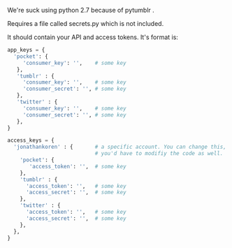 We're suck using python 2.7 because of pytumblr .

Requires a file called secrets.py which is not included.

It should contain your API and access tokens. It's format is:

```python
app_keys = {
  'pocket': {
     'consumer_key': '',    # some key
   },
   'tumblr' : {
     'consumer_key': '',    # some key
     'consumer_secret': '', # some key
   },
   'twitter' : {
     'consumer_key': '',    # some key
     'consumer_secret': '', # some key
   },
}

access_keys = {
  'jonathankoren' : {	    # a specific account. You can change this, but
                            # you'd have to modifiy the code as well.
    'pocket': {
       'access_token': '',  # some key
    },
    'tumblr' : {
      'access_token': '',   # some key
      'access_secret': '',  # some key
    },
    'twitter' : {
      'access_token': '',   # some key
      'access_secret': '',  # some key
    },
  },
}
```
